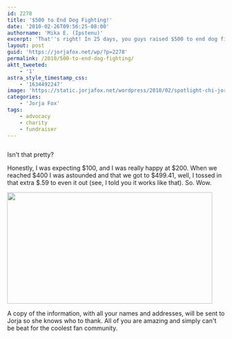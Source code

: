```yaml
---
id: 2278
title: '$500 to End Dog Fighting!'
date: '2010-02-26T09:56:25-08:00'
authorname: 'Mika E. (Ipstenu)'
excerpt: 'That''s right! In 25 days, you guys raised $500 to end dog fighting in Chicago.  The money has been donated in Jorja''s name.'
layout: post
guid: 'https://jorjafox.net/wp/?p=2278'
permalink: /2010/500-to-end-dog-fighting/
aktt_tweeted:
    - '1'
astra_style_timestamp_css:
    - '1634492247'
image: 'https://static.jorjafox.net/wordpress/2010/02/spotlight-chi-jorja.jpg'
categories:
    - 'Jorja Fox'
tags:
    - advocacy
    - charity
    - fundraiser
---
```


<img src="//static.jorjafox.net/wordpress/2010/02/total-for-spotlight.png" alt="" title="total-for-spotlight" class="aligncenter size-medium wp-image-2277" />

Isn't that pretty?

Honestly, I was expecting $100, and I was really happy at $200.  When we reached $400 I was astounded and that we got to $499.41, well, I tossed in that extra $.59 to even it out (see, I told you it works like that).  So. Wow.

<img src="//static.jorjafox.net/wordpress/2010/02/reciept.png" alt="" title="reciept" width="475" height="258" class="aligncenter size-full wp-image-2279" />

A copy of the information, with all your names and addresses, will be sent to Jorja so she knows who to thank.  All of you are amazing and simply can't be beat for the coolest fan community.
